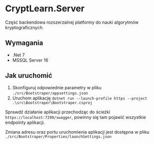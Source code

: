 # CryptLearn.Server
Część backendowa rozszerzalnej platformy do nauki algorytmów kryptograficznych.


## Wymagania
- .Net 7
- MSSQL Server 16

## Jak uruchomić

1. Skonfiguruj odpowiednie parametry w pliku `./src/Bootstraper/appsettings.json`
1. Uruchom aplikację `dotnet run --launch-profile https --project .\src\Bootstraper\Bootstraper.csproj`

Sprawdź działanie aplikacji przechodząc do ścieżki `https://localhost:7299/swagger`, powinny się tam pojawić wszystkie endpointy aplikacji.

Zmiana adresu oraz portu uruchomienia aplikacji jest dostępna w pliku `./src/Bootstraper/Properties/launchSettings.json`